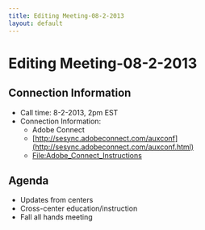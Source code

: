```yaml
---
title: Editing Meeting-08-2-2013
layout: default
---
```

# Editing Meeting-08-2-2013

## Connection Information 


* Call time: 8-2-2013, 2pm EST
* Connection Information:      
  * Adobe Connect
  * [http://sesync.adobeconnect.com/auxconf](http://sesync.adobeconnect.com/auxconf.html)
  * [File:Adobe_Connect_Instructions](File-Adobe_Connect_Instructions_-_remote%20.pdf)

## Agenda 

* Updates from centers
* Cross-center education/instruction
* Fall all hands meeting

